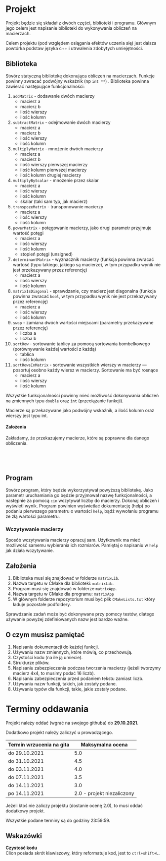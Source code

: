 # Projekt

Projekt będzie się składał z dwóch części, biblioteki i programu. Głównym jego celem jest napisanie biblioteki do wykonywania obliczeń na macierzach.

Celem projektu (pod względem osiągania efektów uczenia się) jest dalsza powtórka podstaw języka c++ i utrwalenia zdobytych umiejętności. 

## Biblioteka

Stwórz statyczną bibliotekę dokonująca obliczeń na macierzach. Funkcje powinny zwracać podwójny wskaźnik (np `int **`)
. Biblioteka powinna zawierać następujące funkcjonalności:
1. `addMatrix` - dodawanie dwóch macierzy
   - macierz a
   - macierz b
   - ilość wierszy
   - ilość kolumn
2. `subtractMatrix` - odejmowanie dwóch macierzy
   - macierz a
   - macierz b
   - ilość wierszy
   - ilość kolumn
3. `multiplyMatrix` - mnożenie dwóch macierzy
   - macierz a
   - macierz b
   - ilość wierszy pierwszej macierzy
   - ilość kolumn pierwszej macierzy
   - ilość kolumn drugiej macierzy
4. `multiplyByScalar` - mnożenie przez skalar
   - macierz a
   - ilość wierszy
   - ilość kolumn
   - skalar (taki sam typ, jak macierz)
5. `transpozeMatrix` - transponowanie macierzy
   - macierz a
   - ilość wierszy
   - ilość kolumn
6. `powerMatrix` - potęgowanie macierzy, jako drugi parametr przyjmuje wartość potęgi
   - macierz a
   - ilość wierszy
   - ilość kolumn
   - stopień potęgi (unsigned)
7. `determinantMatrix` - wyznacznik macierzy (funkcja powinna zwracać wartość (typu takiego, jakiego są macierze), w tym przypadku wynik nie jest przekazywany przez referencję)
   - macierz a
   - ilość wierszy
   - ilość kolumn
8. `matrixIsDiagonal` - sprawdzanie, czy macierz jest diagonalna (funkcja powinna zwracać `bool`, w tym przypadku wynik
   nie jest przekazywany przez referencję)
   - macierz a
   - ilość wierszy
   - ilość kolumn
9. `swap` - zamiana dwóch wartości miejscami (parametry przekazywane przez referencję)
   - liczba a
   - liczba b
10. `sortRow` - sortowanie tablicy za pomocą sortowania bombelkowego (porównywanie każdej wartości z każdą)
    - tablica
    - ilość kolumn
11. `sortRowsInMatrix` - sortowanie wszystkich wierszy w macierzy — posortuj osobno każdy wiersz w macierzy. Sortowanie ma być rosnące
    - macierz a
    - ilość wierszy
    - ilość kolumn


Wszystkie funkcjonalności powinny mieć możliwość dokonywania obliczeń na zmiennych typu `double` oraz `int`
(przeciążanie funkcji).

Macierze są przekazywane jako podwójny wskaźnik, a ilość kolumn oraz wierszy jest typu int.

#### Założenia

Zakładamy, że przekazujemy macierze, które są poprawne dla danego obliczenia.


&nbsp;

&nbsp;

## Program

Stwórz program, który będzie wykorzystywał powyższą bibliotekę. Jako parametr uruchamiania go będzie przyjmował
nazwę funkcjonalności, a następnie za pomocą `cin` wczytywał liczby do macierzy. Dokonaj obliczeń i wyświetl wynik.
Program powinien wyświetlać dokumentację (help) po podaniu pierwszego parametru o wartości `help`, bądź 
wywołaniu programu ze złą wartości parametru.

### Wczytywanie macierzy

Sposób wczytywania macierzy opracuj sam. Użytkownik ma mieć możliwość samemu wybierania ich rozmiarów.
Pamiętaj o napisaniu w `help` jak działa wczytywanie.


## Założenia

1. Biblioteka musi się znajdować w folderze `matrixLib`.
2. Nazwa targetu w CMake dla biblioteki: `matrixLib`.
3. Program musi się znajdować w folderze `matrixApp`.
4. Nazwa targetu w CMake dla programu: `matrixApp`
5. W głównym folderze repozytorium musi być plik `CMakeLists.txt` który ładuje pozostałe podfoldery.

Sprawdzanie zadań może być dokonywane przy pomocy testów, dlatego używanie powyżej zdefiniowanych nazw jest bardzo ważne.


## O czym musisz pamiętać

1. Napisaniu dokumentacji do każdej funkcji.
2. Używaniu nazw zmiennych, które mówią, co przechowują.
3. Czystości kodu (na ile ją umiecie).
4. Strukturze plików.
5. Napisaniu zabezpieczenia podczas tworzenia macierzy (jeżeli tworzymy macierz 4x4, to musimy podać 16 liczb).
6. Napisaniu zabezpieczenia przed podaniem tekstu zamiast liczb.
7. Używaniu nazw funkcji, takich, jak zostały podane.
8. Używaniu typów dla funkcji, takie, jakie zostały podane.


# Terminy oddawania

Projekt należy oddać (wgrać na swojego githuba) do **29.10.2021**.

Dodatkowo projekt należy zaliczyć u prowadzącego.
 

| Termin wrzucenia na gita | Maksymalna ocena  |
|----------------|-------------------|
| do 29.10.2021  | 5.0               |
| do 31.10.2021  | 4.5               |
| do 03.11.2021  | 4.0               |
| do 07.11.2021  | 3.5               |
| do 14.11.2021  | 3.0               |
| po 14.11.2021  | 2.0 - projekt niezaliczony |

Jeżeli ktoś nie zaliczy projektu (dostanie ocenę 2.0), to musi oddać dodatkowy projekt.

Wszystkie podane terminy są do godziny 23:59:59.


## Wskazówki

**Czystość kodu** <br/>
Clion posiada skrót klawiszowy, który reformatuje kod, jest to `ctrl+shift+L`.